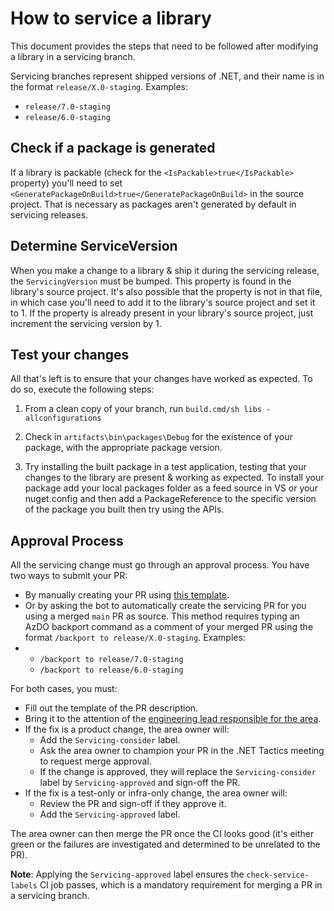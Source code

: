 # How to service a library

This document provides the steps that need to be followed after modifying a library in a servicing branch.

Servicing branches represent shipped versions of .NET, and their name is in the format `release/X.0-staging`. Examples:

- `release/7.0-staging`
- `release/6.0-staging`

## Check if a package is generated

If a library is packable (check for the `<IsPackable>true</IsPackable>` property) you'll need to set `<GeneratePackageOnBuild>true</GeneratePackageOnBuild>` in the source project. That is necessary as packages aren't generated by default in servicing releases.

## Determine ServiceVersion

When you make a change to a library & ship it during the servicing release, the `ServicingVersion` must be bumped. This property is found in the library's source project. It's also possible that the property is not in that file, in which case you'll need to add it to the library's source project and set it to 1. If the property is already present in your library's source project, just increment the servicing version by 1.

## Test your changes

All that's left is to ensure that your changes have worked as expected. To do so, execute the following steps:

1. From a clean copy of your branch, run `build.cmd/sh libs -allconfigurations`

2. Check in `artifacts\bin\packages\Debug` for the existence of your package, with the appropriate package version.

3. Try installing the built package in a test application, testing that your changes to the library are present & working as expected.
   To install your package add your local packages folder as a feed source in VS or your nuget.config and then add a PackageReference to the specific version of the package you built then try using the APIs.

## Approval Process

All the servicing change must go through an approval process. You have two ways to submit your PR:

- By manually creating your PR using [this template](https://raw.githubusercontent.com/dotnet/runtime/main/.github/PULL_REQUEST_TEMPLATE/servicing_pull_request_template.md).
- Or by asking the bot to automatically create the servicing PR for you using a merged `main` PR as source. This method requires typing an AzDO backport command as a comment of your merged PR using the format `/backport to release/X.0-staging`. Examples:
-
  - `/backport to release/7.0-staging`
  - `/backport to release/6.0-staging`

For both cases, you must:

- Fill out the template of the PR description.
- Bring it to the attention of the [engineering lead responsible for the area](~/docs/area-owners.md).
- If the fix is a product change, the area owner will:
  - Add the `Servicing-consider` label.
  - Ask the area owner to champion your PR in the .NET Tactics meeting to request merge approval.
  - If the change is approved, they will replace the `Servicing-consider` label by `Servicing-approved` and sign-off the PR.
- If the fix is a test-only or infra-only change, the area owner will:
  - Review the PR and sign-off if they approve it.
  - Add the `Servicing-approved` label.

The area owner can then merge the PR once the CI looks good (it's either green or the failures are investigated and determined to be unrelated to the PR).

**Note**: Applying the `Servicing-approved` label ensures the `check-service-labels` CI job passes, which is a mandatory requirement for merging a PR in a servicing branch.
